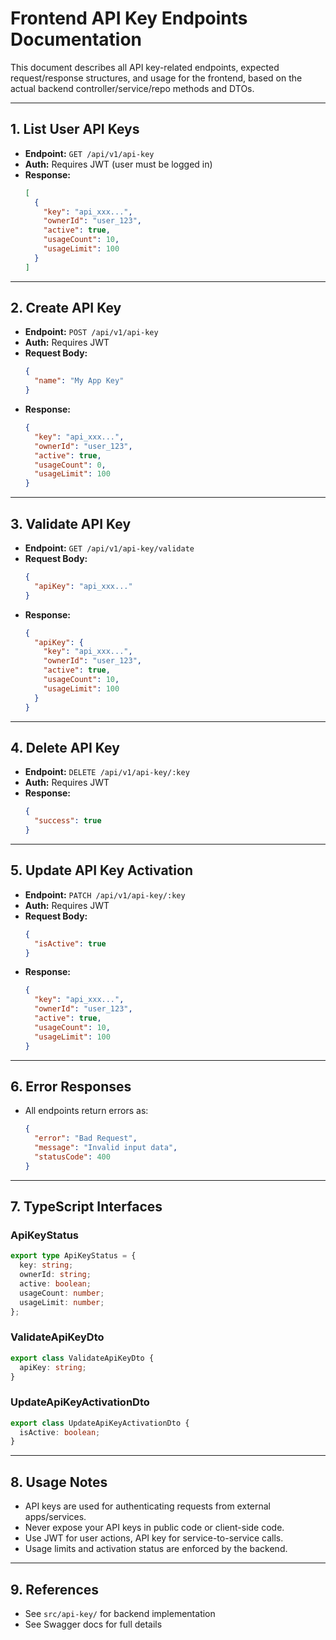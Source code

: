 # Frontend API Key Endpoints Documentation

This document describes all API key-related endpoints, expected request/response structures, and usage for the frontend, based on the actual backend controller/service/repo methods and DTOs.

---

## 1. List User API Keys

- **Endpoint:** `GET /api/v1/api-key`
- **Auth:** Requires JWT (user must be logged in)
- **Response:**
  ```json
  [
    {
      "key": "api_xxx...",
      "ownerId": "user_123",
      "active": true,
      "usageCount": 10,
      "usageLimit": 100
    }
  ]
  ```

---

## 2. Create API Key

- **Endpoint:** `POST /api/v1/api-key`
- **Auth:** Requires JWT
- **Request Body:**
  ```json
  {
    "name": "My App Key"
  }
  ```
- **Response:**
  ```json
  {
    "key": "api_xxx...",
    "ownerId": "user_123",
    "active": true,
    "usageCount": 0,
    "usageLimit": 100
  }
  ```

---

## 3. Validate API Key

- **Endpoint:** `GET /api/v1/api-key/validate`
- **Request Body:**
  ```json
  {
    "apiKey": "api_xxx..."
  }
  ```
- **Response:**
  ```json
  {
    "apiKey": {
      "key": "api_xxx...",
      "ownerId": "user_123",
      "active": true,
      "usageCount": 10,
      "usageLimit": 100
    }
  }
  ```

---

## 4. Delete API Key

- **Endpoint:** `DELETE /api/v1/api-key/:key`
- **Auth:** Requires JWT
- **Response:**
  ```json
  {
    "success": true
  }
  ```

---

## 5. Update API Key Activation

- **Endpoint:** `PATCH /api/v1/api-key/:key`
- **Auth:** Requires JWT
- **Request Body:**
  ```json
  {
    "isActive": true
  }
  ```
- **Response:**
  ```json
  {
    "key": "api_xxx...",
    "ownerId": "user_123",
    "active": true,
    "usageCount": 10,
    "usageLimit": 100
  }
  ```

---

## 6. Error Responses

- All endpoints return errors as:
  ```json
  {
    "error": "Bad Request",
    "message": "Invalid input data",
    "statusCode": 400
  }
  ```

---

## 7. TypeScript Interfaces

### ApiKeyStatus

```typescript
export type ApiKeyStatus = {
  key: string;
  ownerId: string;
  active: boolean;
  usageCount: number;
  usageLimit: number;
};
```

### ValidateApiKeyDto

```typescript
export class ValidateApiKeyDto {
  apiKey: string;
}
```

### UpdateApiKeyActivationDto

```typescript
export class UpdateApiKeyActivationDto {
  isActive: boolean;
}
```

---

## 8. Usage Notes

- API keys are used for authenticating requests from external apps/services.
- Never expose your API keys in public code or client-side code.
- Use JWT for user actions, API key for service-to-service calls.
- Usage limits and activation status are enforced by the backend.

---

## 9. References

- See `src/api-key/` for backend implementation
- See Swagger docs for full details
